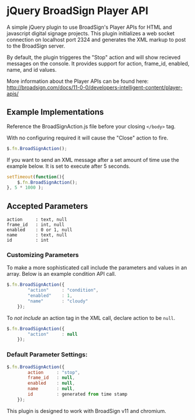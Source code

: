 # jQuery BroadSign Player API
A simple jQuery plugin to use BroadSign's Player APIs for HTML and javascript digital signage projects. This plugin initializes a web socket connection on localhost port 2324 and generates the XML markup to post to the BroadSign server.

By default, the plugin triggeres the "Stop" action and will show recieved messages on the console. It provides support for action, frame_id, enabled, name, and id values.

More information about the Player APIs can be found here: http://broadsign.com/docs/11-0-0/developers-intelligent-content/player-apis/

## Example Implementations

Reference the BroadSignAction.js file before your closing `</body>` tag. 

With no configuring required it will cause the "Close" action to fire. 

```javascript
$.fn.BroadSignAction();
```

If you want to send an XML message after a set amount of time use the example below. It is set to execute after 5 seconds.

```javascript
setTimeout(function(){
    $.fn.BroadSignAction();
}, 5 * 1000 );
```

## Accepted Parameters

```
action     : text, null
frame_id   : int, null
enabled    : 0 or 1, null
name       : text, null
id         : int
```

### Customizing Parameters

To make a more sophisticated call include the parameters and values in an array. Below is an example condition API call.

```javascript
$.fn.BroadSignAction({
        "action"     : "condition",
        "enabled"    : 1,
        "name"       : "cloudy"
    });
```

To *not include* an action tag in the XML call, declare action to be `null`.

```javascript
$.fn.BroadSignAction({
        "action"     : null
    });
```

### Default Parameter Settings:

```javascript
$.fn.BroadSignAction({
        action     : "stop",
        frame_id   : null,
        enabled    : null,
        name       : null,
        id         : generated from time stamp
    });
```

This plugin is designed to work with BroadSign v11 and chromium.
